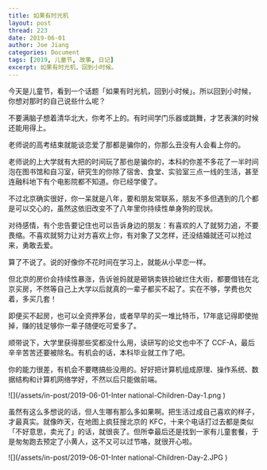 ```yaml
---
title: 如果有时光机
layout: post
thread: 223
date: 2019-06-01
author: Joe Jiang
categories: Document
tags: [2019, 儿童节, 故事, 日记]
excerpt: 如果有时光机，回到小时候。
---
```


今天是儿童节，看到一个话题「如果有时光机，回到小时候」。所以回到小时候，你想对那时的自己说些什么呢？

不要满脑子想着清华北大，你考不上的。有时间学门乐器或跳舞，才艺表演的时候还能用得上。

老师说的高考结束就能谈恋爱了那都是骗你的，你那么丑没有人会看上你的。

老师说的上大学就有大把的时间玩了那也是骗你的，本科的你差不多花了一半时间泡在图书馆和自习室，研究生的你除了宿舍、食堂、实验室三点一线的生活，甚至连融科地下有个电影院都不知道。你已经学傻了。

不过北京确实很好，你一呆就是八年，要和朋友常联系，朋友不多但遇到的几个都是可以交心的，虽然这依旧改变不了八年里你持续性单身狗的现状。

对待感情，有个忠告要记住也可以告诉身边的朋友：有喜欢的人了就努力追，不要畏缩。不喜欢就努力让对方喜欢上你，有对象了又怎样，还没结婚就还可以抢过来，勇敢去爱。

算了不说了。说的好像你不花时间在学习上，就能从小早恋一样。

但北京的房价会持续性暴涨，告诉爸妈就是砸锅卖铁捡破烂住大街，都要借钱在北京买房，不然等自己上大学以后就真的一辈子都买不起了。实在不够，学费也欠着，多买几套！

即便买不起房，也可以全资押茅台，或者早早的买一堆比特币，17年底记得即使抛掉，赚的钱足够你一辈子随便吃可爱多了。

顺带说下，大学里获得那些奖都没什么用，读研写的论文也中不了 CCF-A，最后辛辛苦苦还要被除名。有机会的话，本科毕业就工作了吧。

你的能力很差，有机会不要瞎搞些没用的。好好把计算机组成原理、操作系统、数据结构和计算机网络学好，不然以后只能做前端。

![](/assets/in-post/2019-06-01-Inter national-Children-Day-1.png )

虽然有这么多想说的话，但人生哪有那么多如果啊。把生活过成自己喜欢的样子，才最真实。就像昨天，在地图上疯狂搜北京的 KFC，十来个电话打过去都是类似「不好意思，卖光了」的话，就很丧了。但所幸最后还是找到一家有儿童套餐，于是匆匆跑去预定了小黄人，这不又可以过节咯，就很开心啦。

![](/assets/in-post/2019-06-01-Inter national-Children-Day-2.JPG )